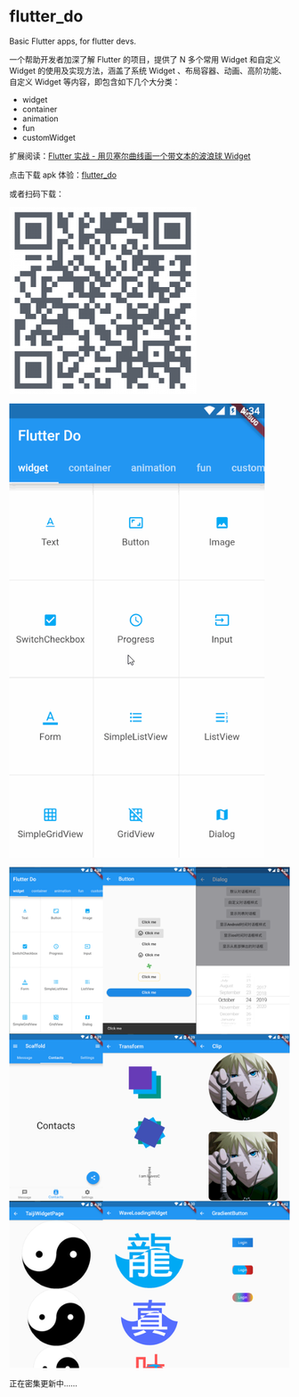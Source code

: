 # flutter_do

Basic Flutter apps, for flutter devs.

一个帮助开发者加深了解 Flutter 的项目，提供了 N 多个常用 Widget 和自定义 Widget 的使用及实现方法，涵盖了系统 Widget 、布局容器、动画、高阶功能、自定义 Widget 等内容，即包含如下几个大分类：

- widget
- container
- animation
- fun
- customWidget

扩展阅读：[Flutter 实战 - 用贝塞尔曲线画一个带文本的波浪球 Widget](https://juejin.im/post/5db5c03a6fb9a0208668e4f3)

点击下载 apk 体验：[flutter_do](release/app-release.apk)

或者扫码下载：

![](release/qrcode.png)

![](release/screenshot.gif)

![](release/display.png)

正在密集更新中……